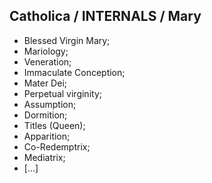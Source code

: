 ## Catholica / INTERNALS / Mary
* Blessed Virgin Mary;
* Mariology;
* Veneration;
* Immaculate Conception;
* Mater Dei;
* Perpetual virginity;
* Assumption;
* Dormition;
* Titles (Queen);
* Apparition;
* Co-Redemptrix;
* Mediatrix;
* [...]
